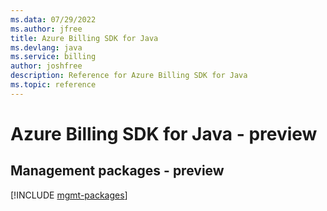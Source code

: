 ```yaml
---
ms.data: 07/29/2022
ms.author: jfree
title: Azure Billing SDK for Java
ms.devlang: java
ms.service: billing
author: joshfree
description: Reference for Azure Billing SDK for Java
ms.topic: reference
---
```

# Azure Billing SDK for Java - preview

## Management packages - preview
[!INCLUDE [mgmt-packages](billing-mgmt-index.md)]
